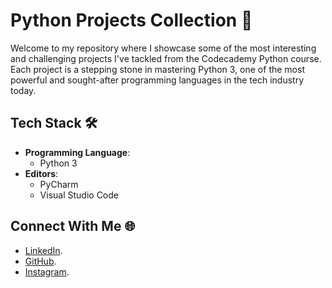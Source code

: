 # Python Projects Collection 🐍

Welcome to my repository where I showcase some of the most interesting and challenging projects I've tackled from the Codecademy Python course. Each project is a stepping stone in mastering Python 3, one of the most powerful and sought-after programming languages in the tech industry today.

## Tech Stack 🛠️

- **Programming Language**:
  - Python 3
- **Editors**: 
  - PyCharm
  - Visual Studio Code

## Connect With Me 🌐

- [LinkedIn](https://www.linkedin.com/in/dominykas-pavlijus-138b41270/).
- [GitHub](https://github.com/B0K1NG).
- [Instagram](https://www.instagram.com/ig_dominykas/).
